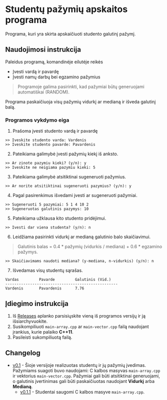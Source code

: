 # Studentų pažymių apskaitos programa

Programa, kuri yra skirta apskaičiuoti studento galutinį pažymį.

## Naudojimosi instrukcija

Paleidus programą, komandinėje eilutėje reikės

* Įvesti vardą ir pavardę
* Įvesti namų darbų bei egzamino pažymius

> Programoje galima pasirinkti, kad pažymiai būtų generuojami automatiškai (RANDOM).

Programa paskaičiuoja visų pažymių vidurkį ar medianą ir išveda galutinį balą.

### Programos vykdymo eiga

1. Prašoma įvesti studento vardą ir pavardę
```shell
>> Iveskite studento varda: Vardenis
>> Iveskite studento pavarde: Pavardenis
```
2. Pateikiama galimybė įvesti pažymių kiekį iš anksto.
```shell
>> Ar zinote pazymiu kieki? (y/n): y
>> Iveskite ne neigiama pazymiu kieki: 5
```
3. Pateikiama galimybė atsitiktinai sugeneruoti pažymius.
```shell
>> Ar norite atsitiktinai sugeneruoti pazymius? (y/n): y
```
4. Pagal pasirenkimus išvedami įvesti ar sugeneruoti pažymiai.
```shell
>> Sugeneruoti 5 pazymiai: 5 1 4 10 2
>> Sugeneruotas galutinis pazymys: 10
```
5. Pateikiama užklausa kito studento pridėjimui.
```shell
>> Ivesti dar viena studenta? (y/n): n
```
6. Leidžiama pasirinkti vidurkį ar medianą galutinio balo skaičiavimui.
> Galutinis balas = 0.4 * pažymių (vidurkis / mediana) + 0.6 * egzamino pažymys.
```shell
>> Skaičiavimams naudoti mediana? (y-mediana, n-vidurkis) (y/n): n
```
7. Išvedamas visų studentų sąrašas.
```shell
Vardas         Pavarde         Galutinis (Vid.)
--------------------------------------------------
Vardenis       Pavardenis      7.76
```
## Įdiegimo instrukcija

1. Iš [Releases](https://github.com/metroff/VU_OP_uzd2/releases) aplanko parsisiųskite vieną iš programos versijų ir ją išsiarchyvuokite.
2. Susikompiliuoti `main-array.cpp` ar `main-vector.cpp` failą naudojant įrankius, kurie palaiko **C++11**.
3. Pasileisti sukompiliuotą failą.

## Changelog

- [v0.1](https://github.com/metroff/VU_OP_uzd2/releases/tag/v0.1) - Šioje versijoje realizuotas studentų ir jų pažymių įvedimas. Pažymiams suagoti buvo naudojami: C kalbos masyvas `main-array.cpp` ir vektorius `main-vector.cpp`. Pažymiai gali būti atsitiktinai generuojami, o galutinis įvertinimas gali būti paskaičiuotas naudojant **Vidurkį** arba **Medianą**.
    - [v0.1.1](https://github.com/metroff/VU_OP_uzd2/releases/tag/v0.1.1) - Studentai saugomi C kalbos masyve `main-array.cpp`.
